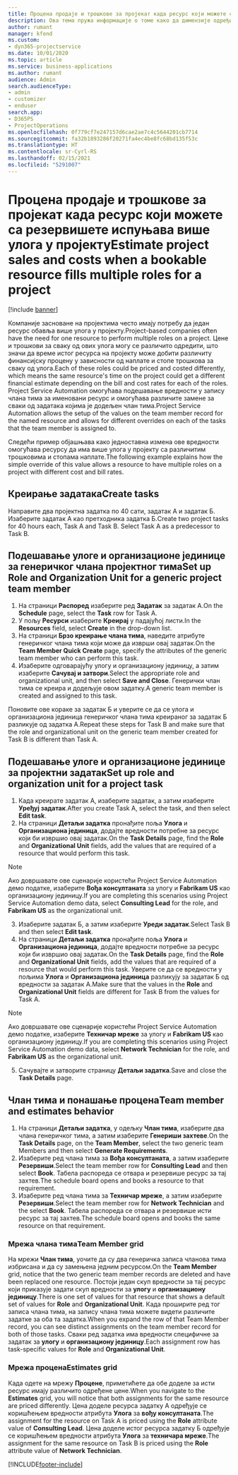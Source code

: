 ```yaml
---
title: Процена продаје и трошкове за пројекат када ресурс који можете са резервишете испуњава више улога у пројекту
description: Ова тема пружа информације о томе како да димензије одређивања цена могу да се користе за подршку проценама цена и трошкова за ресурс који испуњава више улога у пројекту.
author: rumant
manager: kfend
ms.custom:
- dyn365-projectservice
ms.date: 10/01/2020
ms.topic: article
ms.service: business-applications
ms.author: rumant
audience: Admin
search.audienceType:
- admin
- customizer
- enduser
search.app:
- D365PS
- ProjectOperations
ms.openlocfilehash: 0f779cf7e247157d6cae2ae7c4c5644201cb7714
ms.sourcegitcommit: fa32b1893286f20271fa4ec4be8fc68bd135f53c
ms.translationtype: HT
ms.contentlocale: sr-Cyrl-RS
ms.lasthandoff: 02/15/2021
ms.locfileid: "5291007"
---
```

# <a name="estimate-project-sales-and-costs-when-a-bookable-resource-fills-multiple-roles-for-a-project"></a><span data-ttu-id="6f10b-103">Процена продаје и трошкове за пројекат када ресурс који можете са резервишете испуњава више улога у пројекту</span><span class="sxs-lookup"><span data-stu-id="6f10b-103">Estimate project sales and costs when a bookable resource fills multiple roles for a project</span></span> 

[!include [banner](../includes/psa-now-project-operations.md)]

<span data-ttu-id="6f10b-104">Компаније засноване на пројектима често имају потребу да један ресурс обавља више улога у пројекту.</span><span class="sxs-lookup"><span data-stu-id="6f10b-104">Project-based companies often have the need for one resource to perform multiple roles on a project.</span></span> <span data-ttu-id="6f10b-105">Цене и трошкови за сваку од ових улога могу се различито одредити, што значи да време истог ресурса на пројекту може добити различиту финансијску процену у зависности од наплате и стопе трошкова за сваку од улога.</span><span class="sxs-lookup"><span data-stu-id="6f10b-105">Each of these roles could be priced and costed differently, which means the same resource's time on the project could get a different financial estimate depending on the bill and cost rates for each of the roles.</span></span> <span data-ttu-id="6f10b-106">Project Service Automation омогућава подешавање вредности у запису члана тима за именовани ресурс и омогућава различите замене за сваки од задатака којима је додељен члан тима.</span><span class="sxs-lookup"><span data-stu-id="6f10b-106">Project Service Automation allows the setup of the values on the team member record for the named resource and allows for different overrides on each of the tasks that the team member is assigned to.</span></span>

<span data-ttu-id="6f10b-107">Следећи пример објашњава како једноставна измена ове вредности омогућава ресурсу да има више улога у пројекту са различитим трошковима и стопама наплате.</span><span class="sxs-lookup"><span data-stu-id="6f10b-107">The following example  explains how the simple override of this value allows a resource to have multiple roles on a project with different cost and bill rates.</span></span>

## <a name="create-tasks"></a><span data-ttu-id="6f10b-108">Креирање задатака</span><span class="sxs-lookup"><span data-stu-id="6f10b-108">Create tasks</span></span>
<span data-ttu-id="6f10b-109">Направите два пројектна задатка по 40 сати, задатак А и задатак Б. Изаберите задатак А као претходника задатка Б.</span><span class="sxs-lookup"><span data-stu-id="6f10b-109">Create two project tasks for 40 hours each, Task A and Task B. Select Task A as a predecessor to Task B.</span></span>

## <a name="set-up-role-and-organization-unit-for-a-generic-project-team-member"></a><span data-ttu-id="6f10b-110">Подешавање улоге и организационе јединице за генеричког члана пројектног тима</span><span class="sxs-lookup"><span data-stu-id="6f10b-110">Set up Role and Organization Unit for a generic project team member</span></span>

1. <span data-ttu-id="6f10b-111">На страници **Распоред** изаберите ред **Задатак** за задатак А.</span><span class="sxs-lookup"><span data-stu-id="6f10b-111">On the **Schedule** page, select the **Task** row for Task A.</span></span> 
2. <span data-ttu-id="6f10b-112">У пољу **Ресурси** изаберите **Креирај** у падајућој листи.</span><span class="sxs-lookup"><span data-stu-id="6f10b-112">In the **Resources** field, select **Create** in the drop-down list.</span></span>
3. <span data-ttu-id="6f10b-113">На страници **Брзо креирање члана тима**, наведите атрибуте генеричког члана тима који може да изврши овај задатак.</span><span class="sxs-lookup"><span data-stu-id="6f10b-113">On the **Team Member Quick Create** page, specify the attributes of the generic team member who can perform this task.</span></span>
4. <span data-ttu-id="6f10b-114">Изаберите одговарајућу улогу и организациону јединицу, а затим изаберите **Сачувај и затвори**.</span><span class="sxs-lookup"><span data-stu-id="6f10b-114">Select the appropriate role and organizational unit, and then select **Save and Close**.</span></span> <span data-ttu-id="6f10b-115">Генерички члан тима се креира и додељује овом задатку.</span><span class="sxs-lookup"><span data-stu-id="6f10b-115">A generic team member is created and assigned to this task.</span></span> 

<span data-ttu-id="6f10b-116">Поновите ове кораке за задатак Б и уверите се да се улога и организациона јединица генеричког члана тима креираног за задатак Б разликује од задатка А.</span><span class="sxs-lookup"><span data-stu-id="6f10b-116">Repeat these steps for Task B and make sure that the role and organizational unit on the generic team member created for Task B is different than Task A.</span></span> 

## <a name="set-up-role-and-organization-unit-for-a-project-task"></a><span data-ttu-id="6f10b-117">Подешавање улоге и организационе јединице за пројектни задатак</span><span class="sxs-lookup"><span data-stu-id="6f10b-117">Set up role and organization unit for a project task</span></span>

1. <span data-ttu-id="6f10b-118">Када креирате задатак А, изаберите задатак, а затим изаберите **Уређуј задатак**.</span><span class="sxs-lookup"><span data-stu-id="6f10b-118">After you create Task A, select the task, and then select **Edit task**.</span></span>
2. <span data-ttu-id="6f10b-119">На страници **Детаљи задатка** пронађите поља **Улога** и **Организациона јединица**, додајте вредности потребне за ресурс који би извршио овај задатак.</span><span class="sxs-lookup"><span data-stu-id="6f10b-119">On the **Task Details** page, find the **Role** and **Organizational Unit** fields, add the values that are required of a resource that would perform this task.</span></span> 

  > [!NOTE]
  > <span data-ttu-id="6f10b-120">Ако довршавате ове сценарије користећи Project Service Automation демо податке, изаберите **Вођа консултаната** за улогу и **Fabrikam US** као организациону јединицу.</span><span class="sxs-lookup"><span data-stu-id="6f10b-120">If you are completing this scenarios using Project Service Automation demo data, select **Consulting Lead** for the role, and **Fabrikam US** as the organizational unit.</span></span>

3. <span data-ttu-id="6f10b-121">Изаберите задатак Б, а затим изаберите **Уреди задатак**.</span><span class="sxs-lookup"><span data-stu-id="6f10b-121">Select Task B and then select **Edit task**.</span></span>
4. <span data-ttu-id="6f10b-122">На страници **Детаљи задатка** пронађите поља **Улога** и **Организациона јединица**, додајте вредности потребне за ресурс који би извршио овај задатак.</span><span class="sxs-lookup"><span data-stu-id="6f10b-122">On the **Task Details** page, find the **Role** and **Organizational Unit** fields, add the values that are required of a resource that would perform this task.</span></span> <span data-ttu-id="6f10b-123">Уверите се да се вредности у пољима **Улога** и **Организациона јединица** разликују за задатак Б од вредности за задатак А.</span><span class="sxs-lookup"><span data-stu-id="6f10b-123">Make sure that the values in the **Role** and **Organizational Unit** fields are different for Task B from the values for Task A.</span></span> 

  > [!NOTE]
  > <span data-ttu-id="6f10b-124">Ако довршавате ове сценарије користећи Project Service Automation демо податке, изаберите **Техничар мреже** за улогу и **Fabrikam US** као организациону јединицу.</span><span class="sxs-lookup"><span data-stu-id="6f10b-124">If you are completing this scenarios using Project Service Automation demo data, select **Network Technician** for the role, and **Fabrikam US** as the organizational unit.</span></span>

5. <span data-ttu-id="6f10b-125">Сачувајте и затворите страницу **Детаљи задатка**.</span><span class="sxs-lookup"><span data-stu-id="6f10b-125">Save and close the **Task Details** page.</span></span> 

## <a name="team-member-and-estimates-behavior"></a><span data-ttu-id="6f10b-126">Члан тима и понашање процена</span><span class="sxs-lookup"><span data-stu-id="6f10b-126">Team member and estimates behavior</span></span> 

1. <span data-ttu-id="6f10b-127">На страници **Детаљи задатка**, у одељку **Члан тима**, изаберите два члана генеричког тима, а затим изаберите **Генериши захтеве**.</span><span class="sxs-lookup"><span data-stu-id="6f10b-127">On the **Task Details** page, on the **Team Member**, select the two generic team Members and then select **Generate Requirements**.</span></span> 
2. <span data-ttu-id="6f10b-128">Изаберите ред члана тима за **Вођа консултаната**, а затим изаберите **Резервиши**.</span><span class="sxs-lookup"><span data-stu-id="6f10b-128">Select the team member row for **Consulting Lead** and then select **Book**.</span></span> <span data-ttu-id="6f10b-129">Табела распореда се отвара и резервише ресурс за тај захтев.</span><span class="sxs-lookup"><span data-stu-id="6f10b-129">The schedule board opens and books a resource to that requirement.</span></span>
3. <span data-ttu-id="6f10b-130">Изаберите ред члана тима за **Техничар мреже**, а затим изаберите **Резервиши**.</span><span class="sxs-lookup"><span data-stu-id="6f10b-130">Select the team member row for **Network Technician** and the select **Book**.</span></span> <span data-ttu-id="6f10b-131">Табела распореда се отвара и резервише исти ресурс за тај захтев.</span><span class="sxs-lookup"><span data-stu-id="6f10b-131">The schedule board opens and books the same resource on that requirement.</span></span>

### <a name="team-member-grid"></a><span data-ttu-id="6f10b-132">Мрежа члана тима</span><span class="sxs-lookup"><span data-stu-id="6f10b-132">Team Member grid</span></span> 
<span data-ttu-id="6f10b-133">На мрежи **Члан тима**, уочите да су два генеричка записа чланова тима избрисана и да су замењена једним ресурсом.</span><span class="sxs-lookup"><span data-stu-id="6f10b-133">On the **Team Member** grid, notice that the two generic team member records are deleted and have been replaced one resource.</span></span> <span data-ttu-id="6f10b-134">Постоји један скуп вредности за тај ресурс који приказује задати скуп вредности за **улогу** и **организациону јединицу**.</span><span class="sxs-lookup"><span data-stu-id="6f10b-134">There is one set of values for that resource that shows a default set of values for **Role** and **Organizational Unit**.</span></span>
<span data-ttu-id="6f10b-135">Када проширите ред тог записа члана тима, на запису члана тима можете видети различите задатке за оба та задатка.</span><span class="sxs-lookup"><span data-stu-id="6f10b-135">When you expand the row of that Team Member record, you can see distinct assignments on the team member record for both of those tasks.</span></span> <span data-ttu-id="6f10b-136">Сваки ред задатка има вредности специфичне за задатак за **улогу** и **организациону јединицу**.</span><span class="sxs-lookup"><span data-stu-id="6f10b-136">Each assignment row has task-specific values for **Role** and **Organizational Unit**.</span></span> 

### <a name="estimates-grid"></a><span data-ttu-id="6f10b-137">Мрежа процена</span><span class="sxs-lookup"><span data-stu-id="6f10b-137">Estimates grid</span></span> 
<span data-ttu-id="6f10b-138">Када одете на мрежу **Процене**, приметићете да обе доделе за исти ресурс имају различито одређене цене.</span><span class="sxs-lookup"><span data-stu-id="6f10b-138">When you navigate to the **Estimates** grid, you will notice that both assignments for the same resource are priced differently.</span></span>
<span data-ttu-id="6f10b-139">Цена доделе ресурса задатку А одређује се коришћењем вредности атрибута **Улога** за **вођу консултаната**.</span><span class="sxs-lookup"><span data-stu-id="6f10b-139">The assignment for the resource on Task A is priced using the **Role** attribute value of **Consulting Lead**.</span></span> <span data-ttu-id="6f10b-140">Цена доделе истог ресурса задатку Б одређује се коришћењем вредности атрибута **Улога** за **техничара мреже**.</span><span class="sxs-lookup"><span data-stu-id="6f10b-140">The assignment for the same resource on Task B is priced using the **Role** attribute value of **Network Technician**.</span></span>



[!INCLUDE[footer-include](../includes/footer-banner.md)]